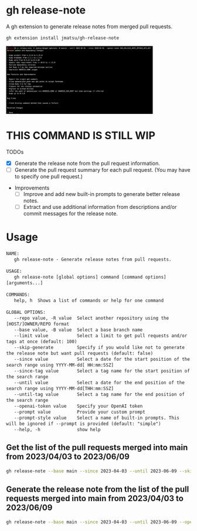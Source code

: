 # gh release-note

A gh extension to generate release notes from merged pull requests.

```bash
gh extension install jmatsu/gh-release-note
```

<img src="docs/sample_release_note.png" width="400" loading="lazy" alt="">

# THIS COMMAND IS STILL WIP

TODOs

- [x] Generate the release note from the pull request information.
- [ ] Generate the pull request summary for each pull request. (You may have to specify one pull request.)
- Improvements
    - [ ] Improve and add new built-in prompts to generate better release notes.
    - [ ] Extract and use additional information from descriptions and/or commit messages for the release note.

# Usage

```
NAME:
   gh release-note - Generate release notes from pull requests.

USAGE:
   gh release-note [global options] command [command options] [arguments...]

COMMANDS:
   help, h  Shows a list of commands or help for one command

GLOBAL OPTIONS:
   --repo value, -R value  Select another repository using the [HOST/]OWNER/REPO format
   --base value, -B value  Select a base branch name
   --limit value           Select a limit to get pull requests and/or tags at once (default: 100)
   --skip-generate         Specify if you would like not to generate the release note but want pull requests (default: false)
   --since value           Select a date for the start position of the search range using YYYY-MM-dd[ HH:mm:SSZ]
   --since-tag value       Select a tag name for the start position of the search range
   --until value           Select a date for the end position of the search range using YYYY-MM-dd[THH:mm:SSZ]
   --until-tag value       Select a tag name for the end position of the search range
   --openai-token value    Specify your OpenAI token
   --prompt value          Provide your custom prompt
   --prompt-style value    Select a name of built-in prompts. This will be ignored if --prompt is provided (default: "simple")
   --help, -h              show help
```

## Get the list of the pull requests merged into main from 2023/04/03 to 2023/06/09

```bash
gh release-note --base main --since 2023-04-03 --until 2023-06-09 --skip-generate
```

## Generate the release note from the list of the pull requests merged into main  from 2023/04/03 to 2023/06/09

```bash
gh release-note --base main --since 2023-04-03 --until 2023-06-09 --openai-token <your token>
```
